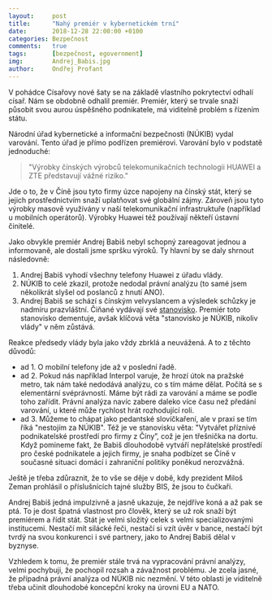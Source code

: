 ```yaml
---
layout:     post
title:      "Nahý premiér v kybernetickém trní"
date:       2018-12-28 22:00:00 +0100
categories: Bezpečnost
comments:   true
tags:       [bezpečnost, egovernment]
img:        Andrej_Babis.jpg
author:     Ondřej Profant
---
```


V pohádce Císařovy nové šaty se na základě vlastního pokrytectví odhalí císař. Nám se obdobně odhalil premiér. Premiér, který se trvale snaží působit svou aurou úspěšného podnikatele, má viditelně problém s řízením státu.

<!--more-->

Národní úřad kybernetické a informační bezpečnosti (NÚKIB) vydal varování. Tento úřad je přímo podřízen premiérovi. Varování bylo v podstatě jednoduché:

>"Výrobky čínských výrobců telekomunikačních technologii HUAWEI a ZTE představují vážné riziko." 

Jde o to, že v Číně jsou tyto firmy úzce napojeny na čínský stát, který se jejich prostřednictvím snaží uplatňovat své globální zájmy. Zároveň jsou tyto výrobky masově využívány v naší telekomunikační infrastruktuře (například u mobilních operátorů). Výrobky Huawei též používají někteří ústavní činitelé.

Jako obvykle premiér Andrej Babiš nebyl schopný zareagovat jednou a informovaně, ale dostali jsme spršku výroků. Ty hlavní by se daly shrnout následovně:

1. Andrej Babiš vyhodí všechny telefony Huawei z úřadu vlády.
2. NÚKIB to celé zkazil, protože nedodal právní analýzu (to samé jsem několikrát slyšel od poslanců z hnutí ANO).
3. Andrej Babiš se schází s čínským velvyslancem a výsledek schůzky je nadmíru prazvláštní. Čiňané vydávají své [stanovisko](https://www.facebook.com/story.php?story_fbid=2205660102812630&id=978664115512241). Premiér toto stanovisko dementuje, avšak klíčová věta "stanovisko je NÚKIB, nikoliv vlády" v něm zůstává.

Reakce předsedy vlády byla jako vždy zbrklá a neuvážená. A to z těchto důvodů:

* ad 1. O mobilní telefony jde až v poslední řadě.
* ad 2. Pokud nás například Interpol varuje, že hrozí útok na pražské metro, tak nám také nedodává analýzu, co s tím máme dělat. Počítá se s elementární svéprávností. Máme být rádi za varování a máme se podle toho zařídit. Právní analýza navíc zabere daleko více času než předání varování, u které může rychlost hrát rozhodující roli.
* ad 3. Můžeme to chápat jako pedantské slovíčkaření, ale v praxi se tím říká "nestojím za NÚKIB". Též je ve stanovisku věta: "Vytvářet příznivé podnikatelské prostředí pro firmy z Číny”, což je jen třešnička na dortu. Když pomineme fakt, že Babiš dlouhodobě vytváří nepřátelské prostředí pro české podnikatele a jejich firmy, je snaha podbízet se Číně v současné situaci domácí i zahraniční politiky poněkud nerozvážná.

Ještě je třeba zdůraznit, že to vše se děje v době, kdy prezident Miloš Zeman prohlásil o příslušnících tajné služby BIS, že jsou to čučkaři.

Andrej Babiš jedná impulzivně a jasně ukazuje, že nejdříve koná a až pak se ptá. To je dost špatná vlastnost pro člověk, který se už rok snaží být premiérem a řídit stát. Stát je velmi složitý celek s velmi specializovanými institucemi. Nestačí mít silácké řeči, nestačí si vzít úvěr v bance, nestačí být tvrdý na svou konkurenci i své partnery, jako to Andrej Babiš dělal v byznyse.

Vzhledem k tomu, že premiér stále trvá na vypracování právní analýzy, velmi pochybuji, že pochopil rozsah a závažnost problému. Je zcela jasné, že případná právní analýza od NÚKIB nic nezmění. V této oblasti je viditelně třeba učinit dlouhodobé koncepční kroky na úrovni EU a NATO.
